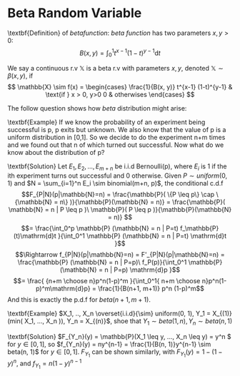 # Beta Random Variable

\textbf{Definition} of $beta function$: $beta\ function$ has two parameters $x, y>0$:
$$B(x, y) = \int_0^1 t^{x-1}(1-t)^{y-1}\mathrm{d}t$$ 

We say a continuous r.v $\mathbb{X}$ is a beta r.v with parameters $x, y$, denoted $\mathbb{X} \sim \beta(x, y)$, if
$$
 \mathbb{X} \sim f(x) =
  \begin{cases}
   \frac{1}{B(x, y)} t^{x-1} (1-t)^{y-1} & \text{if } x > 0, y>0  
   0       & otherwises
  \end{cases}
$$

The follow question shows how $beta$ distribution might arise: 

\textbf{Example} If we know the probability of an experiment being successful is p, p exits but unknown. We also know that the value of p is a uniform distribution in [0,1]. So we decide to do the experiment n+m times and we found out that n of which turned out successful. Now what do we know about the distribution of p? 

\textbf{Solution}
Let $E_1, E_2, ..., E_{m+n}$ be i.i.d Bernoulli(p), where $E_i$ is 1 if the ith experiment turns out successful and 0 otherwise. Given $P \sim uniform(0, 1)$ and $N = \sum_{i=1}^n E_i \sim binomial(m+n, p)$, the conditional c.d.f 
$$F_{P|N}(p|\mathbb{N}=n) = \frac{\mathbb{P}( \{P \leq p\} \cap \{\mathbb{N} = n\} )}{\mathbb{P}(\mathbb{N} = n)} = \frac{\mathbb{P}( \mathbb{N} = n | P \leq p )\  \mathbb{P}( P \leq p )}{\mathbb{P}(\mathbb{N} = n)} $$
$$= \frac{\int_0^p \mathbb{P} (\mathbb{N} = n | P=t) f_\mathbb{P}(t)\mathrm{d}t }{\int_0^1 \mathbb{P} (\mathbb{N} = n | P=t) \mathrm{d}t }$$
$$\Rightarrow f_{P|N}(p|\mathbb{N}=n) = F'_{P|N}(p|\mathbb{N}=n) =   \frac{\mathbb{P} (\mathbb{N} = n | P=p)\ f_P(p)}{\int_0^1 \mathbb{P} (\mathbb{N} = n | P=p) \mathrm{d}p }$$
$$= \frac{ {n+m \choose n}p^n(1-p)^m }{\int_0^1{ n+m \choose n}p^n(1-p)^m\mathrm{d}p} = \frac{1}{B(n+1, m+1)} p^n (1-p)^m$$
And this is exactly the p.d.f for $beta(n+1, m+1)$. 

\textbf{Example} $X_1, .., X_n \overset{i.i.d}{\sim} uniform(0, 1), Y_1 = X_{(1)} (min( X_1, ..., X_n )), Y_n = X_{(n)}$, shoe that $Y_1 \sim beta(1, n), Y_n \sim beta(n, 1)$ 

\textbf{Solution}
$F_{Y_n}(y) = \mathbb{P}(X_1 \leq y, ..., X_n \leq y) = y^n $ for $y \in [0, 1]$, so $f_{Y_n}(y) = ny^{n-1} = \frac{1}{B(n, 1)}y^{n-1} \sim beta(n, 1)$ for $y \in [0, 1]$. $F_{Y_1}$ can be shown similarly, with $F_{Y_1}(y) = 1-(1-y)^n$, and $f_{Y_1} = n(1-y)^{n-1}$


